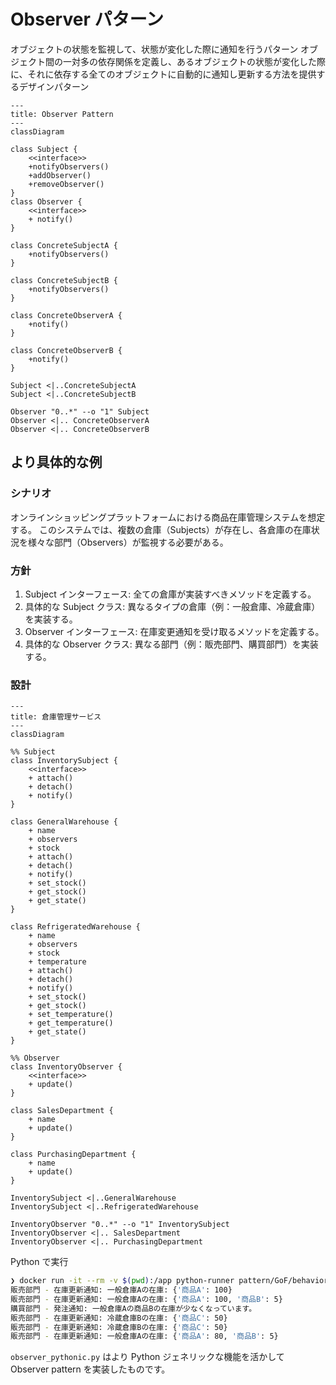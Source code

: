 # Observer パターン

オブジェクトの状態を監視して、状態が変化した際に通知を行うパターン
オブジェクト間の一対多の依存関係を定義し、あるオブジェクトの状態が変化した際に、それに依存する全てのオブジェクトに自動的に通知し更新する方法を提供するデザインパターン

```mermaid
---
title: Observer Pattern
---
classDiagram

class Subject {
	<<interface>>
	+notifyObservers()
	+addObserver()
	+removeObserver()
}
class Observer {
	<<interface>>
	+ notify()
}

class ConcreteSubjectA {
	+notifyObservers()
}

class ConcreteSubjectB {
	+notifyObservers()
}

class ConcreteObserverA {
	+notify()
}

class ConcreteObserverB {
	+notify()
}

Subject <|..ConcreteSubjectA
Subject <|..ConcreteSubjectB

Observer "0..*" --o "1" Subject
Observer <|.. ConcreteObserverA
Observer <|.. ConcreteObserverB
```

## より具体的な例

### シナリオ
オンラインショッピングプラットフォームにおける商品在庫管理システムを想定する。
このシステムでは、複数の倉庫（Subjects）が存在し、各倉庫の在庫状況を様々な部門（Observers）が監視する必要がある。

### 方針
1. Subject インターフェース: 全ての倉庫が実装すべきメソッドを定義する。
2. 具体的な Subject クラス: 異なるタイプの倉庫（例：一般倉庫、冷蔵倉庫）を実装する。
3. Observer インターフェース: 在庫変更通知を受け取るメソッドを定義する。
4. 具体的な Observer クラス: 異なる部門（例：販売部門、購買部門）を実装する。

### 設計
```mermaid
---
title: 倉庫管理サービス
---
classDiagram

%% Subject
class InventorySubject {
	<<interface>>
	+ attach()
	+ detach()
	+ notify()
}

class GeneralWarehouse {
	+ name
	+ observers
	+ stock
	+ attach()
	+ detach()
	+ notify()
	+ set_stock()
	+ get_stock()
	+ get_state()
}

class RefrigeratedWarehouse {
	+ name
	+ observers
	+ stock
	+ temperature
	+ attach()
	+ detach()
	+ notify()
	+ set_stock()
	+ get_stock()
	+ set_temperature()
	+ get_temperature()
	+ get_state()
}

%% Observer
class InventoryObserver {
	<<interface>>
	+ update()
}

class SalesDepartment {
	+ name
	+ update()
}

class PurchasingDepartment {
	+ name
	+ update()
}

InventorySubject <|..GeneralWarehouse
InventorySubject <|..RefrigeratedWarehouse

InventoryObserver "0..*" --o "1" InventorySubject
InventoryObserver <|.. SalesDepartment
InventoryObserver <|.. PurchasingDepartment
```

Python で実行
```bash
❯ docker run -it --rm -v $(pwd):/app python-runner pattern/GoF/behavioral/observer/python/observer.py
販売部門 - 在庫更新通知: 一般倉庫Aの在庫: {'商品A': 100}
販売部門 - 在庫更新通知: 一般倉庫Aの在庫: {'商品A': 100, '商品B': 5}
購買部門 - 発注通知: 一般倉庫Aの商品Bの在庫が少なくなっています。
販売部門 - 在庫更新通知: 冷蔵倉庫Bの在庫: {'商品C': 50}
販売部門 - 在庫更新通知: 冷蔵倉庫Bの在庫: {'商品C': 50}
販売部門 - 在庫更新通知: 一般倉庫Aの在庫: {'商品A': 80, '商品B': 5}
```

`observer_pythonic.py` はより Python ジェネリックな機能を活かして Observer pattern を実装したものです。
